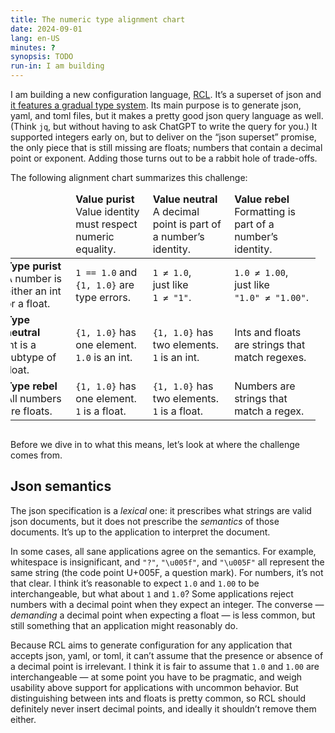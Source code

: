 ```yaml
---
title: The numeric type alignment chart
date: 2024-09-01
lang: en-US
minutes: ?
synopsis: TODO
run-in: I am building
---
```


I am building a new configuration language, [RCL][rcl-lang].
It’s a superset of json
and [it features a gradual type system][types].
Its main purpose is to generate json, yaml, and toml files,
but it makes a pretty good json query language as well.
(Think `jq`, but without having to ask ChatGPT to write the query for you.)
It supported integers early on,
but to deliver on the “json superset” promise,
the only piece that is still missing are floats;
numbers that contain a decimal point or exponent.
Adding those turns out to be a rabbit hole of trade-offs.
<!-- TODO: Mention sets. -->
The following alignment chart summarizes this challenge:

[rcl-lang]: https://rcl-lang.org
[types]:    /2024/a-type-system-for-rcl-part-1-introduction

<div style="overflow-x: auto">
<div style="overflow: hidden; width: fit-content">
<table style="border-spacing: 1em; margin: 0 -1em 1em -1em; min-width: 30em">
<thead>
<tr>
  <td></td>
  <td>
    <strong>Value purist</strong>
    <br>Value identity must respect numeric equality.
  </td>
  <td>
    <strong>Value neutral</strong>
    <br>A decimal point is part of a number’s identity.
  </td>
  <td>
    <strong>Value rebel</strong>
    <br>Formatting is part of a number’s identity.</td>
  </td>
</tr>
</thead>
<tbody>
<tr>
  <td>
    <strong>Type purist</strong>
    <br>A number is either an int or a float.
  </td>
  <td><code>1 == 1.0</code> and <code>{1, 1.0}</code> are type errors.</td>
  <td><code>1 ≠ 1.0</code>,<br>just like<br><code>1 ≠ "1"</code>.</td>
  <td><code>1.0 ≠ 1.00</code>,<br>just like<br><code>"1.0" ≠ "1.00"</code>.</td>
</tr>
<tr>
  <td>
    <strong>Type neutral</strong>
    <br>Int is a subtype of float.
  </td>
  <td><code>{1, 1.0}</code> has one element.<br><code>1.0</code> is an int.</td>
  <td><code>{1, 1.0}</code> has two elements.<br><code>1</code> is an int.</td>
  <td>Ints and floats are strings that match regexes.</td>
</tr>
<tr>
  <td>
    <strong>Type rebel</strong>
    <br>All numbers are floats.
  </td>
  <td><code>{1, 1.0}</code> has one element.<br><code>1</code> is a float.</td>
  <td><code>{1, 1.0}</code> has two elements.<br><code>1</code> is a float.</td>
  <td>Numbers are strings that match a regex.</td>
</tr>
</tbody>
</table>
</div>
</div>

Before we dive in to what this means,
let’s look at where the challenge comes from.

## Json semantics

The json specification is a _lexical_ one:
it prescribes what strings are valid json documents,
but it does not prescribe the _semantics_ of those documents.
It’s up to the application to interpret the document.

In some cases,
all sane applications agree on the semantics.
For example,
whitespace is insignificant,
and `"?"`, `"\u005f"`, and `"\u005F"` all represent the same string
(the code point <abbr>U+005F</abbr>, a question mark).
For numbers, it’s not that clear.
I think it’s reasonable to expect `1.0` and `1.00` to be interchangeable,
but what about `1` and `1.0`?
Some applications reject numbers with a decimal point
when they expect an integer.
The converse — _demanding_ a decimal point when expecting a float —
is less common,
but still something that an application might reasonably do.

Because RCL aims to generate configuration
for any application that accepts json, yaml, or toml,
it can’t assume that the presence or absence of a decimal point is irrelevant.
I think it is fair to assume that `1.0` and `1.00` are interchangeable
— at some point you have to be pragmatic,
and weigh usability above support for applications with uncommon behavior.
But distinguishing between ints and floats is pretty common,
so RCL should definitely never insert decimal points,
and ideally it shouldn’t remove them either.
